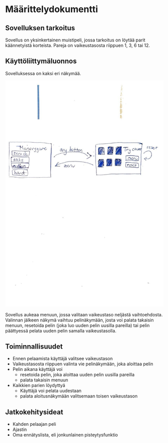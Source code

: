 # Määrittelydokumentti

## Sovelluksen tarkoitus
Sovellus on yksinkertainen muistipeli, jossa tarkoitus on löytää parit käännetyistä korteista. Pareja on vaikeustasosta riippuen 1, 3, 6 tai 12.

## Käyttöliittymäluonnos
Sovelluksessa on kaksi eri näkymää.

![](kuvat/kayttoliittymaLuonnos.jpeg)

Sovellus aukeaa menuun, jossa valitaan vaikeustaso neljästä vaihtoehdosta. Valinnan jälkeen näkymä vaihtuu pelinäkymään, josta voi palata takaisin menuun, resetoida pelin (joka luo uuden pelin uusilla pareilla) tai pelin päättyessä pelata uuden pelin samalla vaikeustasolla.

## Toiminnallisuudet
- Ennen pelaamista käyttäjä valitsee vaikeustason
- Vaikeustasosta riippuen valinta vie pelinäkymään, joka aloittaa pelin
- Pelin aikana käyttäjä voi 
    - resetoida pelin, joka aloittaa uuden pelin uusilla pareilla
    - palata takaisin menuun
- Kaikkien parien löydyttyä
    - Käyttäjä voi pelata uudestaan
    - palata aloitusnäkymään valitsemaan toisen vaikeustason

## Jatkokehitysideat
- Kahden pelaajan peli
- Ajastin
- Oma ennätyslista, eli jonkunlainen pisteytysfunktio
